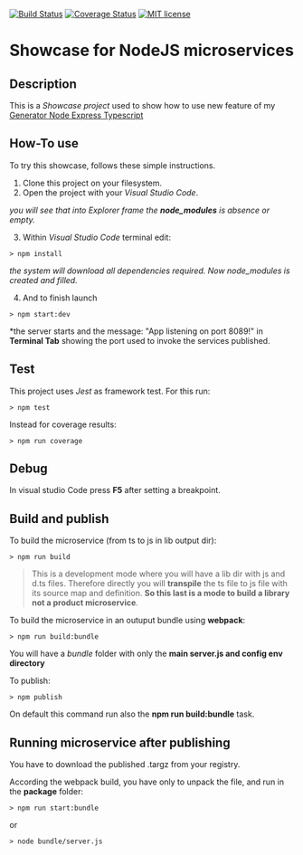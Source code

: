 [![Build Status](https://travis-ci.org/{{github-user-name}}/{{github-app-name}}.svg?branch=master)](https://travis-ci.org/{{github-user-name}}/{{github-app-name}}.svg?branch=master)
[![Coverage Status](https://coveralls.io/repos/github/{{github-user-name}}/{{github-app-name}}/badge.svg?branch=master)](https://coveralls.io/github/{{github-user-name}}/{{github-app-name}}?branch=master)
[![MIT license](http://img.shields.io/badge/license-MIT-brightgreen.svg)](http://opensource.org/licenses/MIT)

# Showcase for NodeJS microservices

## Description
This is a *Showcase project* used to show how to use new feature of my [Generator Node Express Typescript](https://github.com/amanganiello90/generator-node-express-typescript)

## How-To use
To try this showcase, follows these simple instructions.
1. Clone this project on your filesystem.
2. Open the project with your *Visual Studio Code*.

*you will see that into Explorer frame the **node_modules** is absence or empty.*

3. Within *Visual Studio Code* terminal edit:
```
> npm install
```

*the system will download all dependencies required. Now *node_modules* is created and filled.*

4. And to finish launch
```
> npm start:dev
```

*the server starts and the message: "App listening on port 8089!" in **Terminal Tab** showing the port used to invoke the services published.

## Test
This project uses *Jest* as framework test. 
For this run:

```
> npm test
```

Instead for coverage results:

```
> npm run coverage
```

## Debug

In visual studio Code press **F5** after setting a breakpoint.

## Build and publish
To build the microservice (from ts to js in lib output dir):

```
> npm run build
```

> This is a development mode where you will have a lib dir with js and d.ts files. Therefore directly you will **transpile** the ts file to js file with its source map and definition. **So this last is a mode to build a library not a product microservice**.

To build the microservice in an outuput bundle using **webpack**:


```
> npm run build:bundle
```

You will have a *bundle* folder with only the **main server.js and config env directory**

To publish:

```
> npm publish
```

On default this command run also the **npm run build:bundle** task.

## Running microservice after publishing

You have to download the published .targz from your registry.

According the webpack build, you have only to unpack the file, and run in the **package** folder:

```
> npm run start:bundle
```

or

```
> node bundle/server.js
```

